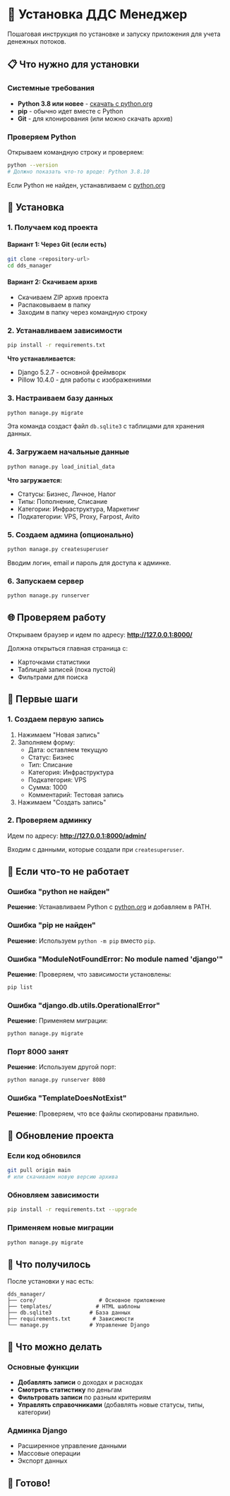 # 🚀 Установка ДДС Менеджер

Пошаговая инструкция по установке и запуску приложения для учета денежных потоков.

## 📋 Что нужно для установки

### Системные требования
- **Python 3.8 или новее** - [скачать с python.org](https://www.python.org/downloads/)
- **pip** - обычно идет вместе с Python
- **Git** - для клонирования (или можно скачать архив)

### Проверяем Python
Открываем командную строку и проверяем:
```bash
python --version
# Должно показать что-то вроде: Python 3.8.10
```

Если Python не найден, устанавливаем с [python.org](https://www.python.org/downloads/)

## 🔧 Установка

### 1. Получаем код проекта

#### Вариант 1: Через Git (если есть)
```bash
git clone <repository-url>
cd dds_manager
```

#### Вариант 2: Скачиваем архив
- Скачиваем ZIP архив проекта
- Распаковываем в папку
- Заходим в папку через командную строку

### 2. Устанавливаем зависимости

```bash
pip install -r requirements.txt
```

**Что устанавливается:**
- Django 5.2.7 - основной фреймворк
- Pillow 10.4.0 - для работы с изображениями

### 3. Настраиваем базу данных

```bash
python manage.py migrate
```

Эта команда создаст файл `db.sqlite3` с таблицами для хранения данных.

### 4. Загружаем начальные данные

```bash
python manage.py load_initial_data
```

**Что загружается:**
- Статусы: Бизнес, Личное, Налог
- Типы: Пополнение, Списание  
- Категории: Инфраструктура, Маркетинг
- Подкатегории: VPS, Proxy, Farpost, Avito

### 5. Создаем админа (опционально)

```bash
python manage.py createsuperuser
```

Вводим логин, email и пароль для доступа к админке.

### 6. Запускаем сервер

```bash
python manage.py runserver
```

## 🌐 Проверяем работу

Открываем браузер и идем по адресу: **http://127.0.0.1:8000/**

Должна открыться главная страница с:
- Карточками статистики
- Таблицей записей (пока пустой)
- Фильтрами для поиска

## 🎯 Первые шаги

### 1. Создаем первую запись
1. Нажимаем "Новая запись"
2. Заполняем форму:
   - Дата: оставляем текущую
   - Статус: Бизнес
   - Тип: Списание
   - Категория: Инфраструктура
   - Подкатегория: VPS
   - Сумма: 1000
   - Комментарий: Тестовая запись
3. Нажимаем "Создать запись"

### 2. Проверяем админку
Идем по адресу: **http://127.0.0.1:8000/admin/**

Входим с данными, которые создали при `createsuperuser`.

## 🐛 Если что-то не работает

### Ошибка "python не найден"
**Решение**: Устанавливаем Python с [python.org](https://www.python.org/downloads/) и добавляем в PATH.

### Ошибка "pip не найден"
**Решение**: Используем `python -m pip` вместо `pip`.

### Ошибка "ModuleNotFoundError: No module named 'django'"
**Решение**: Проверяем, что зависимости установлены:
```bash
pip list
```

### Ошибка "django.db.utils.OperationalError"
**Решение**: Применяем миграции:
```bash
python manage.py migrate
```

### Порт 8000 занят
**Решение**: Используем другой порт:
```bash
python manage.py runserver 8080
```

### Ошибка "TemplateDoesNotExist"
**Решение**: Проверяем, что все файлы скопированы правильно.

## 🔄 Обновление проекта

### Если код обновился
```bash
git pull origin main
# или скачиваем новую версию архива
```

### Обновляем зависимости
```bash
pip install -r requirements.txt --upgrade
```

### Применяем новые миграции
```bash
python manage.py migrate
```

## 📁 Что получилось

После установки у нас есть:
```
dds_manager/
├── core/                    # Основное приложение
├── templates/              # HTML шаблоны
├── db.sqlite3            # База данных
├── requirements.txt       # Зависимости
└── manage.py             # Управление Django
```

## 🎨 Что можно делать

### Основные функции
- **Добавлять записи** о доходах и расходах
- **Смотреть статистику** по деньгам
- **Фильтровать записи** по разным критериям
- **Управлять справочниками** (добавлять новые статусы, типы, категории)

### Админка Django
- Расширенное управление данными
- Массовые операции
- Экспорт данных

## 🚀 Готово!
